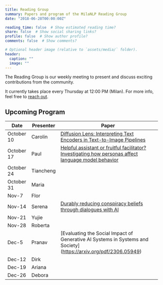 ```yaml
---
title: Reading Group
summary: Papers and program of the MilaNLP Reading Group
date: "2018-06-28T00:00:00Z"

reading_time: false  # Show estimated reading time?
share: false  # Show social sharing links?
profile: false  # Show author profile?
comments: false  # Show comments?

# Optional header image (relative to `assets/media/` folder).
header:
  caption: ""
  image: ""
---
```


The Reading Group is our weekly meeting to present and discuss exciting contributions from the community.

It currently takes place every Thursday at 12:00 PM (Milan). For more info, feel free to [reach out](mailto:donya.rooein@unibocconi.it).

## Upcoming Program

| Date | Presenter | Paper |
| ---- | ----------- | ---- | 
| October 10 | Carolin   | [Diffusion Lens: Interpreting Text Encoders in Text-to-Image Pipelines](https://arxiv.org/pdf/2403.05846)
| October 17 | Paul   | [Helpful assistant or fruitful facilitator? Investigating how personas affect language model behavior](https://arxiv.org/abs/2407.02099)
| October 24 | Tiancheng   | 
| October 31 | Maria   | 
| Nov-7	| Flor |
| Nov-14	| Serena | [Durably reducing conspiracy beliefs through dialogues with AI](https://www.science.org/doi/10.1126/science.adq1814)
| Nov-21	| Yujie |
| Nov-28	| Roberta |
| Dec-5	| Pranav | [Evaluating the Social Impact of Generative AI Systems in Systems and Society] (https://arxiv.org/pdf/2306.05949)
| Dec-12	| Dirk |
| Dec-19	| Ariana |
| Dec-26	| Debora |


